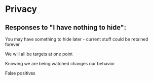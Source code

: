 # Privacy

## Responses to "I have nothing to hide":
You may have something to hide later - current stuff could be retained forever

We will all be targets at one point

Knowing we are being watched changes our behavior

False positives
